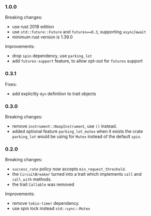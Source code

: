 ### 1.0.0

Breaking changes:
* use rust 2018 edition
* use `std::future::Future` and `futures==0.3`, supporting `async`/`await`
* minimum rust version is 1.39.0

Improvements:
* drop `spin` dependency, use `parking_lot`
* add `futures-support` feature, to allow opt-out for `futures` support

### 0.3.1

Fixes:
* add explicitly `dyn` definition to trait objects

### 0.3.0

Breaking changes:
* remove `instrument::NoopInstrument`, use `()` instead.
* added optional feature `parking_lot_mutex` when it exists the crate `parking_lot`
  would be using for `Mutex` instead of the default `spin`.

### 0.2.0

Breaking changes:
* `success_rate` policy now accepts `min_request_threshold`.
* the `CircuitBreaker` turned into a trait which implements `call` and `call_with` methods.
* the trait `Callable` was removed

Improvements:
* remove `tokio-timer` dependency.
* use spin lock instead `std::sync::Mutex`

